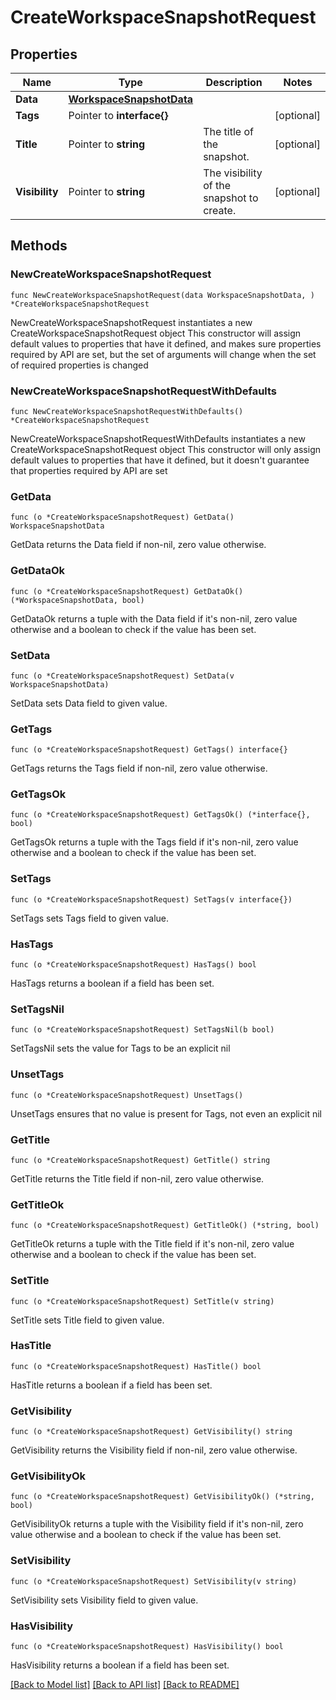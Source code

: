 # CreateWorkspaceSnapshotRequest

## Properties

Name | Type | Description | Notes
------------ | ------------- | ------------- | -------------
**Data** | [**WorkspaceSnapshotData**](WorkspaceSnapshotData.md) |  | 
**Tags** | Pointer to **interface{}** |  | [optional] 
**Title** | Pointer to **string** | The title of the snapshot. | [optional] 
**Visibility** | Pointer to **string** | The visibility of the snapshot to create. | [optional] 

## Methods

### NewCreateWorkspaceSnapshotRequest

`func NewCreateWorkspaceSnapshotRequest(data WorkspaceSnapshotData, ) *CreateWorkspaceSnapshotRequest`

NewCreateWorkspaceSnapshotRequest instantiates a new CreateWorkspaceSnapshotRequest object
This constructor will assign default values to properties that have it defined,
and makes sure properties required by API are set, but the set of arguments
will change when the set of required properties is changed

### NewCreateWorkspaceSnapshotRequestWithDefaults

`func NewCreateWorkspaceSnapshotRequestWithDefaults() *CreateWorkspaceSnapshotRequest`

NewCreateWorkspaceSnapshotRequestWithDefaults instantiates a new CreateWorkspaceSnapshotRequest object
This constructor will only assign default values to properties that have it defined,
but it doesn't guarantee that properties required by API are set

### GetData

`func (o *CreateWorkspaceSnapshotRequest) GetData() WorkspaceSnapshotData`

GetData returns the Data field if non-nil, zero value otherwise.

### GetDataOk

`func (o *CreateWorkspaceSnapshotRequest) GetDataOk() (*WorkspaceSnapshotData, bool)`

GetDataOk returns a tuple with the Data field if it's non-nil, zero value otherwise
and a boolean to check if the value has been set.

### SetData

`func (o *CreateWorkspaceSnapshotRequest) SetData(v WorkspaceSnapshotData)`

SetData sets Data field to given value.


### GetTags

`func (o *CreateWorkspaceSnapshotRequest) GetTags() interface{}`

GetTags returns the Tags field if non-nil, zero value otherwise.

### GetTagsOk

`func (o *CreateWorkspaceSnapshotRequest) GetTagsOk() (*interface{}, bool)`

GetTagsOk returns a tuple with the Tags field if it's non-nil, zero value otherwise
and a boolean to check if the value has been set.

### SetTags

`func (o *CreateWorkspaceSnapshotRequest) SetTags(v interface{})`

SetTags sets Tags field to given value.

### HasTags

`func (o *CreateWorkspaceSnapshotRequest) HasTags() bool`

HasTags returns a boolean if a field has been set.

### SetTagsNil

`func (o *CreateWorkspaceSnapshotRequest) SetTagsNil(b bool)`

 SetTagsNil sets the value for Tags to be an explicit nil

### UnsetTags
`func (o *CreateWorkspaceSnapshotRequest) UnsetTags()`

UnsetTags ensures that no value is present for Tags, not even an explicit nil
### GetTitle

`func (o *CreateWorkspaceSnapshotRequest) GetTitle() string`

GetTitle returns the Title field if non-nil, zero value otherwise.

### GetTitleOk

`func (o *CreateWorkspaceSnapshotRequest) GetTitleOk() (*string, bool)`

GetTitleOk returns a tuple with the Title field if it's non-nil, zero value otherwise
and a boolean to check if the value has been set.

### SetTitle

`func (o *CreateWorkspaceSnapshotRequest) SetTitle(v string)`

SetTitle sets Title field to given value.

### HasTitle

`func (o *CreateWorkspaceSnapshotRequest) HasTitle() bool`

HasTitle returns a boolean if a field has been set.

### GetVisibility

`func (o *CreateWorkspaceSnapshotRequest) GetVisibility() string`

GetVisibility returns the Visibility field if non-nil, zero value otherwise.

### GetVisibilityOk

`func (o *CreateWorkspaceSnapshotRequest) GetVisibilityOk() (*string, bool)`

GetVisibilityOk returns a tuple with the Visibility field if it's non-nil, zero value otherwise
and a boolean to check if the value has been set.

### SetVisibility

`func (o *CreateWorkspaceSnapshotRequest) SetVisibility(v string)`

SetVisibility sets Visibility field to given value.

### HasVisibility

`func (o *CreateWorkspaceSnapshotRequest) HasVisibility() bool`

HasVisibility returns a boolean if a field has been set.


[[Back to Model list]](../README.md#documentation-for-models) [[Back to API list]](../README.md#documentation-for-api-endpoints) [[Back to README]](../README.md)


